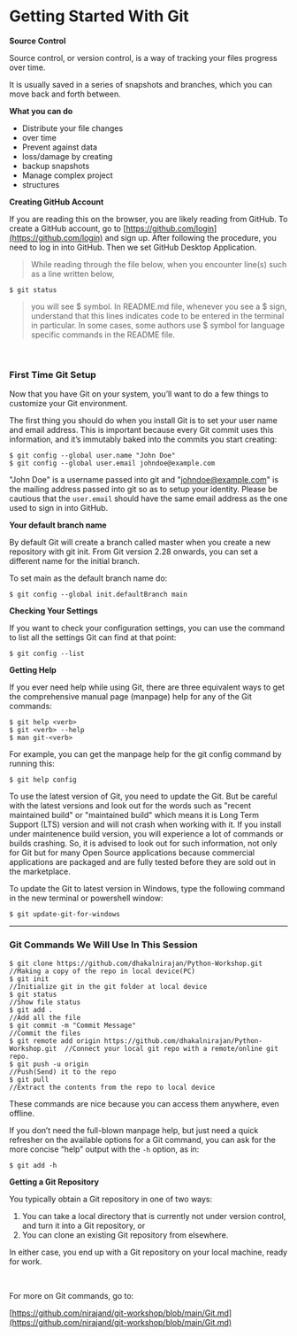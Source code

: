 # Getting Started With Git

**Source Control**

Source control, or version control, is a way of tracking your files progress over time.

It is usually saved in a series of snapshots and branches, which you can move back and forth between.

**What you can do**

- Distribute your file changes
- over time
- Prevent against data
- loss/damage by creating
- backup snapshots
- Manage complex project
- structures

**Creating GitHub Account**

If you are reading this on the browser, you are likely reading from GitHub. To create a GitHub account, go to [https://github.com/login](https://github.com/login) and sign up. After following the procedure, you need to log in into GitHub. Then we set GitHub Desktop Application.

> While reading through the file below, when you encounter line(s) such as a line written below,
```
$ git status
```
> you will see $ symbol. In README.md file, whenever you see a $ sign, understand that this lines indicates code to be entered in the terminal in particular. In some cases, some authors use $ symbol for language specific commands in the README file.

<br>

### First Time Git Setup

Now that you have Git on your system, you’ll want to do a few things to customize your Git environment.

The first thing you should do when you install Git is to set your user name and email address. This is important because every Git commit uses this information, and it’s immutably baked into the commits you start creating:

```
$ git config --global user.name "John Doe"
$ git config --global user.email johndoe@example.com
```

"John Doe" is a username passed into git and "<johndoe@example.com>" is the mailing address passed into git so as to setup your identity. Please be cautious that the `user.email` should have the same email address as the one used to sign in into GitHub.

**Your default branch name**

By default Git will create a branch called master when you create a new repository with git init. From Git version 2.28 onwards, you can set a different name for the initial branch.

To set main as the default branch name do:

```
$ git config --global init.defaultBranch main
```

**Checking Your Settings**

If you want to check your configuration settings, you can use the command to list all the settings Git can find at that point:

```
$ git config --list
```

**Getting Help**

If you ever need help while using Git, there are three equivalent ways to get the comprehensive manual page (manpage) help for any of the Git commands:

```
$ git help <verb>
$ git <verb> --help
$ man git-<verb>
```

For example, you can get the manpage help for the git config command by running this:

```
$ git help config
```


To use the latest version of Git, you need to update the Git. But be careful with the latest versions and look out for the words such as "recent maintained build" or "maintained build" which means it is Long Term Support (LTS) version and will not crash when working with it. If you install under maintenence build version, you will experience a lot of commands or builds crashing. So, it is advised to look out for such information, not only for Git but for many Open Source applications because commercial applications are packaged and are fully tested before they are sold out in the marketplace.

To update the Git to latest version in Windows, type the following command in the new terminal or powershell window:

    $ git update-git-for-windows


---

### Git Commands We Will Use In This Session

```
$ git clone https://github.com/dhakalnirajan/Python-Workshop.git          //Making a copy of the repo in local device(PC)
$ git init                                                                          //Initialize git in the git folder at local device
$ git status                                                                        //Show file status
$ git add .                                                                         //Add all the file 
$ git commit -m "Commit Message"                                                    //Commit the files
$ git remote add origin https://github.com/dhakalnirajan/Python-Workshop.git  //Connect your local git repo with a remote/online git repo.
$ git push -u origin                                                                //Push(Send) it to the repo
$ git pull                                                                          //Extract the contents from the repo to local device
```

These commands are nice because you can access them anywhere, even offline.

If you don’t need the full-blown manpage help, but just need a quick refresher on the available options for a Git command, you can ask for the more concise “help” output with the `-h` option, as in:

```
$ git add -h
```

**Getting a Git Repository**

You typically obtain a Git repository in one of two ways:

1. You can take a local directory that is currently not under version control, and turn it into a Git
repository, or
2. You can clone an existing Git repository from elsewhere.

In either case, you end up with a Git repository on your local machine, ready for work.

<br>

For more on Git commands, go to:

[https://github.com/nirajand/git-workshop/blob/main/Git.md](https://github.com/nirajand/git-workshop/blob/main/Git.md)

